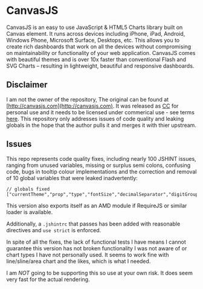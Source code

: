 # CanvasJS

CanvasJS is an easy to use JavaScript & HTML5 Charts library built on Canvas element. It runs across devices including iPhone, iPad, Android, Windows Phone, Microsoft Surface, Desktops, etc. This allows you to create rich dashboards that work on all the devices without compromising on maintainability or functionality of your web application. CanvasJS comes with beautiful themes and is over 10x faster than conventional Flash and SVG Charts – resulting in lightweight, beautiful and responsive dashboards.

## Disclaimer

I am not the owner of the repository, The original can be found at [http://canvasjs.com](http://canvasjs.com). It was released as [CC](http://creativecommons.org/licenses/by-nc/3.0/deed.en_US) for personal use and it needs to be licensed under commerical use - see terms [here](http://canvasjs.com/license-canvasjs/). This repository only addresses issues of code quality and leaking globals in the hope that the author pulls it and merges it with thier upstream.

## Issues

This repo represents code quality fixes, including nearly 100 JSHINT issues, ranging from unused variables, missing or surplus semi colons, confusing code, bugs in tooltip colour implementations and the correction and removal of 10 global variables that were leaked inadvertently:
```
// globals fixed
["currentTheme","prop","type","fontSize","decimalSeparator","digitGroupSeparator","i","textBlock","text","labelEffectiveWidth","color"]
```

This version also exports itself as an AMD module if RequireJS or similar loader is available.

Additionally, a `.jshintrc` that passes has been added with reasonable directives and `use strict` is enforced.

In spite of all the fixes, the lack of functional tests I have means I cannot guarantee this version has not broken functionality I was not aware of or chart types I have not personally used. It seems to work fine with line/sline/area chart and the likes, which is what I needed.

I am *NOT* going to be supporting this so use at your own risk. It does seem very fast for the actual rendering.